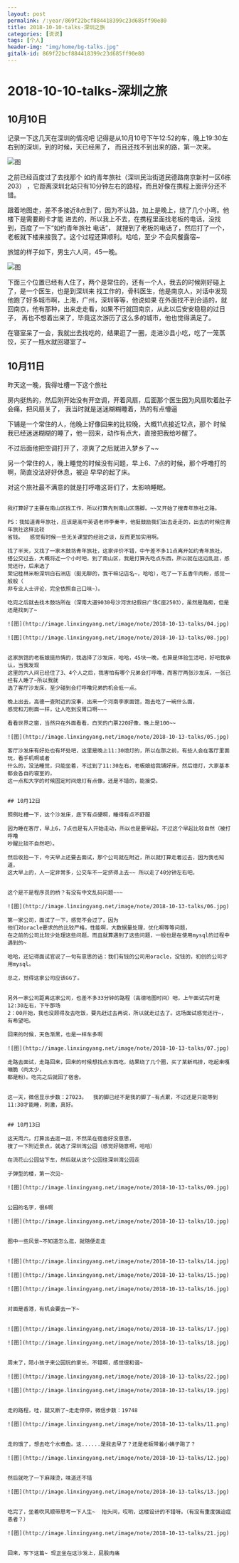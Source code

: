 ```yaml
---
layout: post
permalink: /:year/869f22bcf884418399c23d685ff90e80
title: 2018-10-10-talks-深圳之旅
categories: [说说]
tags: [个人]
header-img: "img/home/bg-talks.jpg"
gitalk-id: 869f22bcf884418399c23d685ff90e80
---
```


# 2018-10-10-talks-深圳之旅


## 10月10日

记录一下这几天在深圳的情况吧
记得是从10月10号下午12:52的车，晚上19:30左右到的深圳，到的时候，天已经黑了，
而且还找不到出来的路，第一次来。

![图](http://image.linxingyang.net/image/note/2018-10-13-talks/02.jpg)

之前已经百度过了去找那个  如约青年旅社（深圳民治街道民德路南京新村一区6栋203）
，它距离深圳北站只有10分钟左右的路程，而且好像在携程上面评分还不错。

跟着地图走，差不多接近8点到了，因为不认路，加上是晚上，绕了几个小弯。他楼下是需要刷卡才能
进去的，所以我上不去，在携程里面找老板的电话，没找到，百度了一下“如约青年旅社 电话”，
就搜到了老板的电话了，然后打了一个，老板就下楼来接我了。这个过程还算顺利。哈哈，至少
不会风餐露宿~

旅馆的样子如下，男生六人间，45一晚。

![图](http://image.linxingyang.net/image/note/2018-10-13-talks/03.jpg)


下面三个位置已经有人住了，两个是常住的，还有一个人，我去的时候刚好碰上了，是一个医生，也是到深圳来
找工作的，骨科医生，他是南京人，对话中发现他跑了好多城市啊，上海，广州，深圳等等，他说如果
在外面找不到合适的，就回南京，他有那种，出来走走看，如果不行就回南京，从此以后安安稳稳的过日子，
再也不想着出来了，毕竟这次游历了这么多的城市，他也觉得满足了。

在寝室呆了一会，我就出去找吃的，结果逛了一圈，走进沙县小吃，吃了一笼蒸饺，买了一瓶水就回寝室了~


## 10月11日

昨天这一晚，我得吐槽一下这个旅社

房内挺热的，然后刚开始没有开空调，开着风扇，后面那个医生因为风扇吹着肚子会痛，把风扇关了，
我当时就是迷迷糊糊睡着，热的有点懵逼

下铺是一个常住的人，他晚上好像回来的比较晚，大概11点接近12点，那个
时候我已经迷迷糊糊的睡了，他一回来，动作有点大，直接把我给吵醒了。

不过后面他把空调打开了，凉爽了之后就进入梦乡了~~

另一个常住的人，晚上睡觉的时候没有问题，早上6、7点的时候，那个呼噜打的啊，简直没法好好休息，被迫
早早的起了床。

对这个旅社最不满意的就是打呼噜这哥们了，太影响睡眠。

~~~后来~~~

我打算好了主要在南山区找工作，所以打算先到南山区落脚。~~又开始了搜青年旅社之路。

PS：我知道青年旅社，应该是高中英语老师李秦丰，他挺鼓励我们出去走走的，出去的时候住青年旅社这样比较
省钱。  感觉有时候一些无关课堂的经验之谈，反而更加实用啊。

找了半天，又找了一家木鼓坊青年旅社，这家评价不错，中午差不多11点离开如约青年旅社，
搭公交过去，大概将近一个小时吧，到了南山区，我是打算先吃点东西，所以就在这边乱逛，感觉还行，后来选了
荣记桂林米粉深圳白石洲店（挺无聊的，我干嘛记店名~，哈哈），吃了一下五香牛肉粉，感觉一般般（
非专业人士评论，完全依照自己口味~）。

吃完之后就去找木鼓坊所在（深南大道9030号沙河世纪假日广场C座2503），虽然是路痴，但是还是找到了~

![图](http://image.linxingyang.net/image/note/2018-10-13-talks/04.jpg)

![图](http://image.linxingyang.net/image/note/2018-10-13-talks/08.jpg)


这家旅馆的老板娘挺热情的，我选择了沙发床，哈哈，45块一晚，也算是体验生活吧，好吧我承认，当我发现
这里的六人间已经住了3、4个人之后，我害怕有哪个兄弟会打呼噜，而客厅两张沙发床，一张已经有人睡了~所以我就
选了客厅沙发床，至少碰到会打呼噜兄弟的机会低一点。

晚上出去，高德一查附近的没事，出来一个河南李家面馆，跑去吃了一碗什么面，
感觉和刀削面一样，让人吃到没胃口啊~~~

看看世界之窗，当然只在外面看看，白天的门票220好像，晚上是100~~

![图](http://image.linxingyang.net/image/note/2018-10-13-talks/05.jpg)

客厅沙发床有好处也有坏处吧，这里是晚上11:30熄灯的，所以在那之前，有些人会在客厅里面玩，看手机啊或者
什么的，没法睡觉，只能坐着，不过到了11:30左右，老板娘给我铺好床，然后熄灯，大家基本都会各自的寝室的，
这一点和大学的时候固定时间熄灯有点像，还是不错的，能接受。


## 10月12日

照例吐槽一下，这个沙发床，底下有点硬啊，睡得有点不舒服

因为睡在客厅，早上6，7点也是有人开始走动，所以也是要早起，不过这个早起比较自然（被打呼噜
吵醒比较不自然吧）。

然后收拾一下，今天早上还要去面试，那个公司就在附近，所以就打算走着过去，因为我也知道，
这大早上的，人一定非常多，公交车不一定挤得上去~~ 所以走了40分钟左右吧，


这个是不是程序员的桥？有没有中文乱码问题~~~

![图](http://image.linxingyang.net/image/note/2018-10-13-talks/06.jpg)

第一家公司，面试了一下，感觉不会过了，因为
他们对oracle要求的的比较严格，性能啊，大数据量处理，优化啊等等问题，
在之前的公司比较少处理这些问题，而且就算遇到了这些问题，一般也是在使用mysql的过程中遇到的~

哈哈，还记得面试官说了一句有意思的话：我们有钱的公司用oracle，没钱的，初创的公司才用mysql。

总之，觉得这家公司应该GG了。


另外一家公司距离这家公司，也差不多33分钟的路程（高德地图时间）吧，上午面试完时是12:30左右，下午那场
2：00开始，我也没顾得及去吃饭，要先赶过去再说，所以就走过去了。这场面试感觉还行~，有希望吧。

回来的时候，天色渐黑，也是一样车多啊

![图](http://image.linxingyang.net/image/note/2018-10-13-talks/07.jpg)

走路去面试，走路回来，回来的时候想找点东西吃，结果绕了几个圈，买了某新鸡排，吃起来嘎嘣脆（肉太少，
都是粉）。吃完之后就回了宿舍。


这一天，微信显示步数：27023。  我的脚已经不是我的脚了~有点累，不过还是只能等到11:30才能睡，刺激，真好。


## 10月13日

这天周六，打算出去逛一逛，不然呆在宿舍好没意思，
搜了一下附近景点，就选了深圳湾公园（感觉好随意啊，哈哈）

在流花山公园站下车，然后就从这个公园往深圳湾公园走

子弹型的楼，第一次见~

![图](http://image.linxingyang.net/image/note/2018-10-13-talks/09.jpg)


公园的名字，很6啊

![图](http://image.linxingyang.net/image/note/2018-10-13-talks/10.jpg)


图中一些风景~不知道怎么逛，就随便走走


![图](http://image.linxingyang.net/image/note/2018-10-13-talks/14.jpg)

![图](http://image.linxingyang.net/image/note/2018-10-13-talks/15.jpg)

![图](http://image.linxingyang.net/image/note/2018-10-13-talks/16.jpg)


对面是香港，有机会要去一下~


![图](http://image.linxingyang.net/image/note/2018-10-13-talks/17.jpg)

![图](http://image.linxingyang.net/image/note/2018-10-13-talks/18.jpg)


周末了，陪小孩子来公园玩的家长，不错啊，感觉很和谐~

![图](http://image.linxingyang.net/image/note/2018-10-13-talks/22.jpg)

![图](http://image.linxingyang.net/image/note/2018-10-13-talks/19.jpg)


走的路程，哇，腿又断了~走走停停，微信步数：19748

![图](http://image.linxingyang.net/image/note/2018-10-13-talks/11.png)


走的饿了，想去吃个水煮鱼。这......是我去早了？还是老板带着小姨子跑了？

![图](http://image.linxingyang.net/image/note/2018-10-13-talks/12.jpg)


然后就吃了一下麻辣烫，味道还不错

![图](http://image.linxingyang.net/image/note/2018-10-13-talks/13.jpg)


吃完了，坐着吹风顺带思考一下人生~  抬头间，哎哟，这楼设计的不错呀。（有没有重度强迫症患者？）

![图](http://image.linxingyang.net/image/note/2018-10-13-talks/21.jpg)


回来，写下这篇~ 现正坐在这沙发上，屁股肉痛









